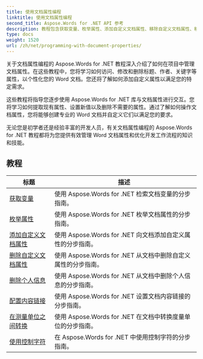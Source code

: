 ```yaml
---
title: 使用文档属性编程
linktitle: 使用文档属性编程
second_title: Aspose.Words for .NET API 参考
description: 教程包含获取变量、枚举属性、添加自定义文档属性、移除自定义文档属性、移除个人信息、configurin
type: docs
weight: 1520
url: /zh/net/programming-with-document-properties/
---
```

关于文档属性编程的 Aspose.Words for .NET 教程深入介绍了如何在项目中管理文档属性。在这些教程中，您将学习如何访问、修改和删除标题、作者、关键字等属性，以个性化您的 Word 文档。您还将了解如何添加自定义属性以满足您的特定需求。

这些教程将指导您逐步使用 Aspose.Words for .NET 库与文档属性进行交互。您将学习如何提取现有属性、设置新值以及删除不需要的属性。通过了解如何操作文档属性，您将能够创建专业的 Word 文档并自定义它们以满足您的要求。

无论您是初学者还是经验丰富的开发人员，有关文档属性编程的 Aspose.Words for .NET 教程都将为您提供有效管理 Word 文档属性和优化开发工作流程的知识和技能。

 ## 教程
| 标题 | 描述 |
| --- | --- |
| [获取变量](./get-variables/) | 使用 Aspose.Words for .NET 检索文档变量的分步指南。 |
| [枚举属性](./enumerate-properties/) | 使用 Aspose.Words for .NET 枚举文档属性的分步指南。 |
| [添加自定义文档属性](./add-custom-document-properties/) | 使用 Aspose.Words for .NET 向文档添加自定义属性的分步指南。 |
| [删除自定义文档属性](./remove-custom-document-properties/) | 使用 Aspose.Words for .NET 从文档中删除自定义属性的分步指南。 |
| [删除个人信息](./remove-personal-information/) | 使用 Aspose.Words for .NET 从文档中删除个人信息的分步指南。 |
| [配置内容链接](./configuring-link-to-content/) | 使用 Aspose.Words for .NET 设置文档内容链接的分步指南。 |
| [在测量单位之间转换](./convert-between-measurement-units/) | 使用 Aspose.Words for .NET 在文档中转换度量单位的分步指南。 |
| [使用控制字符](./use-control-characters/) | 在 Aspose.Words for .NET 中使用控制字符的分步指南。 |